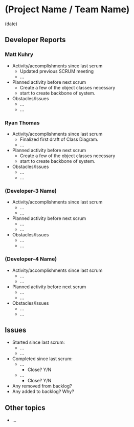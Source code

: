 #   (Project Name / Team Name)

(date)

##  Developer Reports

###  Matt Kuhry

-   Activity/accomplishments since last scrum
    -   Updated previous SCRUM meeting
    -   ...
-   Planned activity before next scrum
    -   Create a few of the object classes necessary
    -   start to create backbone of system.
-   Obstacles/Issues
    -   ...
    -   ...

###  Ryan Thomas

-   Activity/accomplishments since last scrum
    -   Finalized first draft of Class Diagram.
    -   ...
-   Planned activity before next scrum
    -   Create a few of the object classes necessary
    -   start to create backbone of system.
-   Obstacles/Issues
    -   ...
    -   ...

###  (Developer-3 Name)

-   Activity/accomplishments since last scrum
    -   ...
    -   ...
-   Planned activity before next scrum
    -   ...
    -   ...
-   Obstacles/Issues
    -   ...
    -   ...

###  (Developer-4 Name)

-   Activity/accomplishments since last scrum
    -   ...
    -   ...
-   Planned activity before next scrum
    -   ...
    -   ...
-   Obstacles/Issues
    -   ...
    -   ...

##  Issues

-   Started since last scrum:
    -   ...
    -   ...
-   Completed since last scrum:
    -   ...
        -   Close? Y/N
    -   ...
        -   Close? Y/N
-   Any removed from backlog?
-   Any added to backlog? Why?

##  Other topics

-   ...
